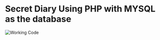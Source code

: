# Secret Diary Using PHP with MYSQL as the database



![Working Code](https://drive.google.com/file/d/1YY6Nofv4H_DBSGV7pXhwb_HuKDRQ9IF2/view?usp=sharing)